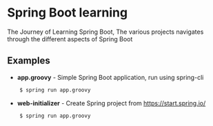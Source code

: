 # Spring Boot learning
The Journey of Learning Spring Boot, The various projects navigates through the different aspects of Spring Boot

## Examples
- **app.groovy** - Simple Spring Boot application, run using spring-cli
```sh
    $ spring run app.groovy
```

- **web-initializer** - Create Spring project from https://start.spring.io/
```sh
    $ spring run app.groovy
```



